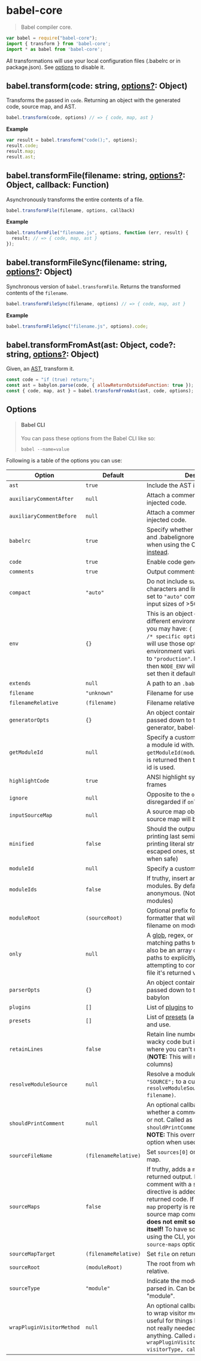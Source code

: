 # babel-core

> Babel compiler core.


```javascript
var babel = require("babel-core");
import { transform } from 'babel-core';
import * as babel from 'babel-core';
```

All transformations will use your local configuration files (.babelrc or in package.json). See [options](#options) to disable it.

## babel.transform(code: string, [options?](#options): Object)

Transforms the passed in `code`. Returning an object with the generated code,
source map, and AST.

```js
babel.transform(code, options) // => { code, map, ast }
```

**Example**

```js
var result = babel.transform("code();", options);
result.code;
result.map;
result.ast;
```

## babel.transformFile(filename: string, [options?](#options): Object, callback: Function)

Asynchronously transforms the entire contents of a file.

```js
babel.transformFile(filename, options, callback)
```

**Example**

```js
babel.transformFile("filename.js", options, function (err, result) {
  result; // => { code, map, ast }
});
```

## babel.transformFileSync(filename: string, [options?](#options): Object)

Synchronous version of `babel.transformFile`. Returns the transformed contents of
the `filename`.

```js
babel.transformFileSync(filename, options) // => { code, map, ast }
```

**Example**

```js
babel.transformFileSync("filename.js", options).code;
```

## babel.transformFromAst(ast: Object, code?: string, [options?](#options): Object)

Given, an [AST](https://astexplorer.net/), transform it.

```js
const code = "if (true) return;";
const ast = babylon.parse(code, { allowReturnOutsideFunction: true });
const { code, map, ast } = babel.transformFromAst(ast, code, options);
```

## Options

<blockquote class="babel-callout babel-callout-info">
  <h4>Babel CLI</h4>
  <p>
    You can pass these options from the Babel CLI like so:
  </p>
  <p>
    <code>babel --name<span class="o">=</span>value</code>
  </p>
</blockquote>

Following is a table of the options you can use:

| Option                   | Default              | Description                     |
| ------------------------ | -------------------- | ------------------------------- |
| `ast`                    | `true`               | Include the AST in the returned object |
| `auxiliaryCommentAfter`  | `null`               | Attach a comment after all non-user injected code. |
| `auxiliaryCommentBefore` | `null`               | Attach a comment before all non-user injected code. |
| `babelrc`                | `true`               | Specify whether or not to use .babelrc and .babelignore files. Not available when using the CLI, [use `--no-babelrc` instead](https://babeljs.io/public/usage/cli/#babel-ignoring-babelrc). |
| `code`                   | `true`               | Enable code generation |
| `comments`               | `true`               | Output comments in generated output. |
| `compact`                | `"auto"`             | Do not include superfluous whitespace characters and line terminators. When set to `"auto"` compact is set to `true` on input sizes of >500KB. |
| `env`                    | `{}`                 | This is an object of keys that represent different environments. For example, you may have: `{ env: { production: { /* specific options */ } } }` which will use those options when the environment variable `BABEL_ENV` is set to `"production"`. If `BABEL_ENV` isn't set then `NODE_ENV` will be used, if it's not set then it defaults to `"development"` |
| `extends`                | `null`               | A path to an `.babelrc` file to extend |
| `filename`               | `"unknown"`          | Filename for use in errors etc. |
| `filenameRelative`       | `(filename)`         | Filename relative to `sourceRoot`. |
| `generatorOpts`          | `{}`                 | An object containing the options to be passed down to the babel code generator, babel-generator |
| `getModuleId`            | `null`               | Specify a custom callback to generate a module id with. Called as `getModuleId(moduleName)`. If falsy value is returned then the generated module id is used. |
| `highlightCode`          | `true`               | ANSI highlight syntax error code frames |
| `ignore`                 | `null`               | Opposite to the `only` option. `ignore` is disregarded if `only` is specified. |
| `inputSourceMap`         | `null`               | A source map object that the output source map will be based on. |
| `minified`               | `false`              | Should the output be minified (not printing last semicolons in blocks, printing literal string values instead of escaped ones, stripping `()` from `new` when safe) |
| `moduleId`               | `null`               | Specify a custom name for module ids. |
| `moduleIds`              | `false`              | If truthy, insert an explicit id for modules. By default, all modules are anonymous. (Not available for `common` modules) |
| `moduleRoot`             | `(sourceRoot)`       | Optional prefix for the AMD module formatter that will be prepend to the filename on module definitions. |
| `only`                   | `null`               | A [glob](https://github.com/isaacs/minimatch), regex, or mixed array of both, matching paths to **only** compile. Can also be an array of arrays containing paths to explicitly match. When attempting to compile a non-matching file it's returned verbatim. |
| `parserOpts`             | `{}`                 | An object containing the options to be passed down to the babel parser, babylon |
| `plugins`                | `[]`                 | List of [plugins](https://babeljs.io/public/plugins/) to load and use. |
| `presets`                | `[]`                 | List of [presets](https://babeljs.io/public/plugins/#presets) (a set of plugins) to load and use. |
| `retainLines`            | `false`              | Retain line numbers. This will lead to wacky code but is handy for scenarios where you can't use source maps. (**NOTE:** This will not retain the columns) |
| `resolveModuleSource`    | `null`               | Resolve a module source ie. `import "SOURCE";` to a custom value. Called as `resolveModuleSource(source, filename)`. |
| `shouldPrintComment`     | `null`               | An optional callback that controls whether a comment should be output or not. Called as `shouldPrintComment(commentContents)`. **NOTE:** This overrides the `comment` option when used. |
| `sourceFileName`         | `(filenameRelative)` | Set `sources[0]` on returned source map. |
| `sourceMaps`             | `false`              | If truthy, adds a `map` property to returned output. If set to `"inline"`, a comment with a sourceMappingURL directive is added to the bottom of the returned code. If set to `"both"` then a `map` property is returned as well as a source map comment appended. **This does not emit sourcemap files by itself!** To have sourcemaps emitted using the CLI, you must pass it the `--source-maps` option. |
| `sourceMapTarget`        | `(filenameRelative)` | Set `file` on returned source map. |
| `sourceRoot`             | `(moduleRoot)`       | The root from which all sources are relative. |
| `sourceType`             | `"module"`           | Indicate the mode the code should be parsed in. Can be either "script" or "module". |
| `wrapPluginVisitorMethod`| `null`               | An optional callback that can be used to wrap visitor methods. **NOTE:** This is useful for things like introspection, and not really needed for implementing anything. Called as `wrapPluginVisitorMethod(pluginAlias, visitorType, callback)`.
